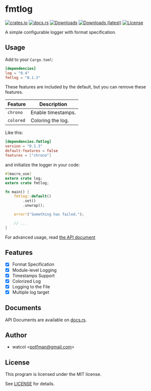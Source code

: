 # fmtlog
[![crates.io](https://img.shields.io/crates/v/fmtlog)](https://crates.io/crates/fmtlog)
[![docs.rs](https://docs.rs/fmtlog/badge.svg)](https://docs.rs/fmtlog)
[![Downloads](https://img.shields.io/crates/d/fmtlog)](https://crates.io/crates/fmtlog)
[![Downloads (latest)](https://img.shields.io/crates/dv/fmtlog)](https://crates.io/crates/fmtlog)
[![License](https://img.shields.io/crates/l/fmtlog)](https://github.com/watcol/fmtlog/blob/main/LICENSE)

A simple configurable logger with format specification.

## Usage
Add to your `Cargo.toml`:
```toml
[dependencies]
log = "0.4"
fmtlog = "0.1.3"
```

These features are included by the default,
but you can remove these features.

| Feature | Description |
|---------|-------------
| `chrono` | Enable timestamps. |
| `colored` | Coloring the log. |

Like this:
```toml
[dependencies.fmtlog]
version = "0.1.3"
default-features = false
features = ["chrono"]  
```

and initialize the logger in your code:
```rust
#[macro_use]
extern crate log;
extern crate fmtlog;

fn main() {
    fmtlog::default()
        .set()
        .unwrap();

    error!("Something has failed.");

    // ...
}
```

For advanced usage, read [the API document](https://docs.rs/fmtlog)

## Features
- [x] Format Specification
- [x] Module-level Logging
- [x] Timestamps Support
- [x] Colorized Log
- [x] Logging to the File
- [x] Multiple log target

## Documents
API Documents are available on [docs.rs](https://docs.rs/fmtlog).

## Author
- watcol <<potfman@gmail.com>>

## License
This program is licensed under the MIT license.

See [LICENSE](https://github.com/watcol/fmtlog/blob/main/LICENSE) for details.
